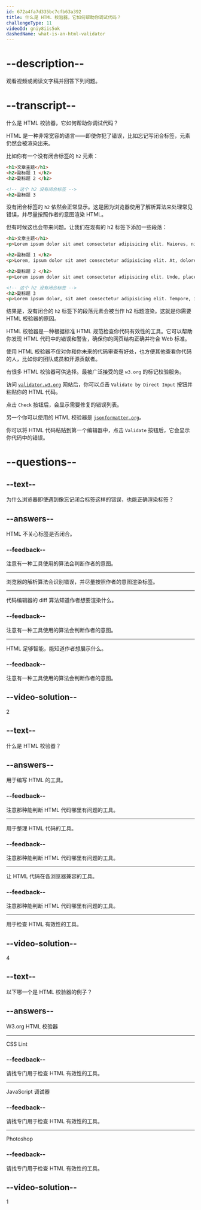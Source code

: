 ```yaml
---
id: 672a4fa7d335bc7cfb63a392
title: 什么是 HTML 校验器，它如何帮助你调试代码？
challengeType: 11
videoId: gniy8iis5ok
dashedName: what-is-an-html-validator
---
```


# --description--

观看视频或阅读文字稿并回答下列问题。

# --transcript--

什么是 HTML 校验器，它如何帮助你调试代码？

HTML 是一种非常宽容的语言——即使你犯了错误，比如忘记写闭合标签，元素仍然会被渲染出来。

比如你有一个没有闭合标签的 `h2` 元素：

```html
<h1>文章主题</h1>
<h2>副标题 1 </h2>
<h2>副标题 2 </h2>

<!-- 这个 h2 没有闭合标签 -->
<h2>副标题 3
```

没有闭合标签的 `h2` 依然会正常显示。这是因为浏览器使用了解析算法来处理常见错误，并尽量按照作者的意图渲染 HTML。

但有时候这也会带来问题。让我们在现有的 h2 标签下添加一些段落：

```html
<h1>文章主题</h1>
<p>Lorem ipsum dolor sit amet consectetur adipisicing elit. Maiores, nisi.</p>

<h2>副标题 1 </h2>
<p>Lorem, ipsum dolor sit amet consectetur adipisicing elit. At, doloremque.</p>

<h2>副标题 2 </h2>
<p>Lorem ipsum dolor sit amet consectetur adipisicing elit. Unde, placeat.</p>

<!-- 这个 h2 没有闭合标签 -->
<h2>副标题 3
<p>Lorem ipsum dolor, sit amet consectetur adipisicing elit. Tempore, illum.</p>
```

结果是，没有闭合的 `h2` 标签下的段落元素会被当作 h2 标题渲染。这就是你需要 HTML 校验器的原因。

HTML 校验器是一种根据标准 HTML 规范检查你代码有效性的工具。它可以帮助你发现 HTML 代码中的错误和警告，确保你的网页结构正确并符合 Web 标准。

使用 HTML 校验器不仅对你和你未来的代码审查有好处，也方便其他查看你代码的人，比如你的团队成员和开源贡献者。

有很多 HTML 校验器可供选择。最被广泛接受的是 `w3.org` 的标记校验服务。

访问 [`validator.w3.org`](https://validator.w3.org/) 网站后，你可以点击 `Validate by Direct Input` 按钮并粘贴你的 HTML 代码。

点击 `Check` 按钮后，会显示需要修复的错误列表。

另一个你可以使用的 HTML 校验器是 [`jsonformatter.org`](https://jsonformatter.org/)。

你可以将 HTML 代码粘贴到第一个编辑器中，点击 `Validate` 按钮后，它会显示你代码中的错误。

# --questions--

## --text--

为什么浏览器即使遇到像忘记闭合标签这样的错误，也能正确渲染标签？

## --answers--

HTML 不关心标签是否闭合。

### --feedback--

注意有一种工具使用的算法会判断作者的意图。

---

浏览器的解析算法会识别错误，并尽量按照作者的意图渲染标签。

---

代码编辑器的 diff 算法知道作者想要渲染什么。

### --feedback--

注意有一种工具使用的算法会判断作者的意图。

---

HTML 足够智能，能知道作者想展示什么。

### --feedback--

注意有一种工具使用的算法会判断作者的意图。

## --video-solution--

2

## --text--

什么是 HTML 校验器？

## --answers--

用于编写 HTML 的工具。

### --feedback--

注意那种能判断 HTML 代码哪里有问题的工具。

---

用于整理 HTML 代码的工具。

### --feedback--

注意那种能判断 HTML 代码哪里有问题的工具。

---

让 HTML 代码在各浏览器兼容的工具。

### --feedback--

注意那种能判断 HTML 代码哪里有问题的工具。

---

用于检查 HTML 有效性的工具。

## --video-solution--

4

## --text--

以下哪一个是 HTML 校验器的例子？

## --answers--

W3.org HTML 校验器

---

CSS Lint

### --feedback--

请找专门用于检查 HTML 有效性的工具。

---

JavaScript 调试器

### --feedback--

请找专门用于检查 HTML 有效性的工具。

---

Photoshop

### --feedback--

请找专门用于检查 HTML 有效性的工具。

## --video-solution--

1

